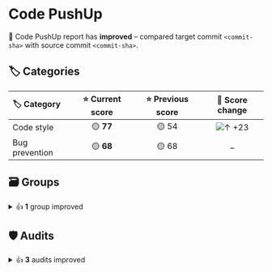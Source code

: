 # Code PushUp

🥳 Code PushUp report has **improved** – compared target commit `<commit-sha>` with source commit `<commit-sha>`.

## 🏷️ Categories

|🏷️ Category|⭐ Current score|⭐ Previous score|🔄 Score change|
|:--|:--:|:--:|:--:|
|Code style|🟡 **77**|🟡 54|![↑ +23](https://img.shields.io/badge/%E2%86%91%20%2B23-green)|
|Bug prevention|🟡 **68**|🟡 68|–|

## 🗃️ Groups

<details>
<summary>👍 <strong>1</strong> group improved</summary>

|🔌 Plugin|🗃️ Group|⭐ Current score|⭐ Previous score|🔄 Score change|
|:--|:--|:--:|:--:|:--:|
|ESLint|Suggestions|🟡 **71**|🟡 50|![↑ +21](https://img.shields.io/badge/%E2%86%91%20%2B21-green)|

3 other groups are unchanged.

</details>


## 🛡️ Audits

<details>
<summary>👍 <strong>3</strong> audits improved</summary>

|🔌 Plugin|🛡️ Audit|📏 Current value|📏 Previous value|🔄 Value change|
|:--|:--|:--:|:--:|:--:|
|ESLint|Require or disallow method and property shorthand syntax for object literals|🟩 **passed**|🟥 3 warnings|![↓ −100 %](https://img.shields.io/badge/%E2%86%93%20%E2%88%92100%E2%80%89%25-green)|
|ESLint|Require braces around arrow function bodies|🟩 **passed**|🟥 1 warning|![↓ −100 %](https://img.shields.io/badge/%E2%86%93%20%E2%88%92100%E2%80%89%25-green)|
|ESLint|Require `const` declarations for variables that are never reassigned after declared|🟩 **passed**|🟥 1 warning|![↓ −100 %](https://img.shields.io/badge/%E2%86%93%20%E2%88%92100%E2%80%89%25-green)|

44 other audits are unchanged.

</details>
